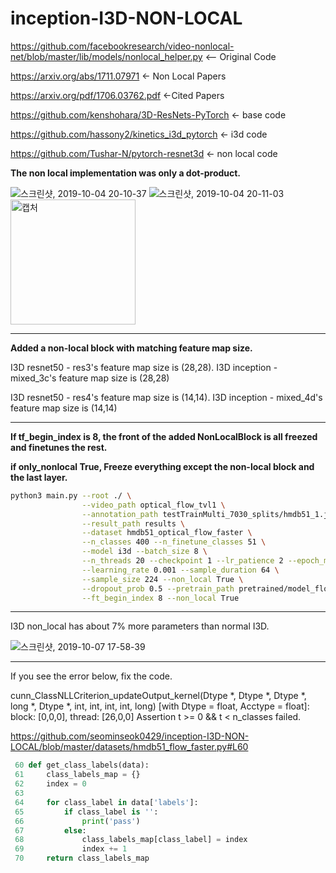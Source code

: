 # inception-I3D-NON-LOCAL

https://github.com/facebookresearch/video-nonlocal-net/blob/master/lib/models/nonlocal_helper.py <-- Original Code

https://arxiv.org/abs/1711.07971 <- Non Local Papers

https://arxiv.org/pdf/1706.03762.pdf <-Cited Papers


https://github.com/kenshohara/3D-ResNets-PyTorch <- base code

https://github.com/hassony2/kinetics_i3d_pytorch <- i3d code

https://github.com/Tushar-N/pytorch-resnet3d <- non local code

**The non local implementation was only a dot-product.**

![스크린샷, 2019-10-04 20-10-37](https://user-images.githubusercontent.com/33244972/66203450-5a645400-e6e3-11e9-92f5-a9fe439a18fb.png)
![스크린샷, 2019-10-04 20-11-03](https://user-images.githubusercontent.com/33244972/66203446-5801fa00-e6e3-11e9-8766-91c76140bf2f.png)
<img width="200" alt="캡처" src="https://user-images.githubusercontent.com/33244972/66208762-d913be00-e6f0-11e9-8515-c792b8b1e6db.PNG">

***

**Added a non-local block with matching feature map size.**

I3D resnet50 - res3's feature map size is (28,28). I3D inception - mixed_3c's feature map size is (28,28)

I3D resnet50 - res4's feature map size is (14,14). I3D inception - mixed_4d's feature map size is (14,14)



***

**If tf_begin_index is 8, the front of the added NonLocalBlock is all freezed and finetunes the rest.**

**if only_nonlocal True,  Freeze everything except the non-local block and the last layer.**

```bash
python3 main.py --root ./ \
                --video_path optical_flow_tvl1 \
                --annotation_path testTrainMulti_7030_splits/hmdb51_1.json \
                --result_path results \
                --dataset hmdb51_optical_flow_faster \
                --n_classes 400 --n_finetune_classes 51 \
                --model i3d --batch_size 8 \
                --n_threads 20 --checkpoint 1 --lr_patience 2 --epoch_multi 10 \
                --learning_rate 0.001 --sample_duration 64 \
                --sample_size 224 --non_local True \
                --dropout_prob 0.5 --pretrain_path pretrained/model_flow.pth \
                --ft_begin_index 8 --non_local True
```

***

I3D non_local has about 7% more parameters than normal I3D.

![스크린샷, 2019-10-07 17-58-39](https://user-images.githubusercontent.com/33244972/66298198-3051a280-e92c-11e9-82e2-4968b844c970.png)

***


If you see the error below, fix the code. 

cunn_ClassNLLCriterion_updateOutput_kernel(Dtype *, Dtype *, Dtype *, long *, Dtype *, int, int, int, int, long) [with Dtype = float, Acctype = float]: block: [0,0,0], thread: [26,0,0] Assertion t >= 0 && t < n_classes failed.


 https://github.com/seominseok0429/inception-I3D-NON-LOCAL/blob/master/datasets/hmdb51_flow_faster.py#L60
 
```python
 60 def get_class_labels(data):
 61     class_labels_map = {}
 62     index = 0
 63 
 64     for class_label in data['labels']:
 65         if class_label is '':
 66             print('pass')
 67         else:
 68             class_labels_map[class_label] = index
 69             index += 1
 70     return class_labels_map
```

